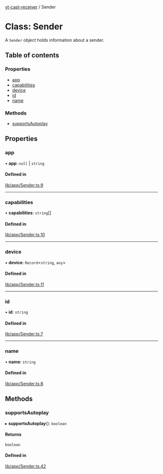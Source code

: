 [yt-cast-receiver](../README.md) / Sender

# Class: Sender

A `Sender` object holds information about a sender.

## Table of contents

### Properties

- [app](Sender.md#app)
- [capabilities](Sender.md#capabilities)
- [device](Sender.md#device)
- [id](Sender.md#id)
- [name](Sender.md#name)

### Methods

- [supportsAutoplay](Sender.md#supportsautoplay)

## Properties

### app

• **app**: ``null`` \| `string`

#### Defined in

[lib/app/Sender.ts:9](https://github.com/patrickkfkan/yt-cast-receiver/blob/9c3f7bb/src/lib/app/Sender.ts#L9)

___

### capabilities

• **capabilities**: `string`[]

#### Defined in

[lib/app/Sender.ts:10](https://github.com/patrickkfkan/yt-cast-receiver/blob/9c3f7bb/src/lib/app/Sender.ts#L10)

___

### device

• **device**: `Record`<`string`, `any`\>

#### Defined in

[lib/app/Sender.ts:11](https://github.com/patrickkfkan/yt-cast-receiver/blob/9c3f7bb/src/lib/app/Sender.ts#L11)

___

### id

• **id**: `string`

#### Defined in

[lib/app/Sender.ts:7](https://github.com/patrickkfkan/yt-cast-receiver/blob/9c3f7bb/src/lib/app/Sender.ts#L7)

___

### name

• **name**: `string`

#### Defined in

[lib/app/Sender.ts:8](https://github.com/patrickkfkan/yt-cast-receiver/blob/9c3f7bb/src/lib/app/Sender.ts#L8)

## Methods

### supportsAutoplay

▸ **supportsAutoplay**(): `boolean`

#### Returns

`boolean`

#### Defined in

[lib/app/Sender.ts:42](https://github.com/patrickkfkan/yt-cast-receiver/blob/9c3f7bb/src/lib/app/Sender.ts#L42)

